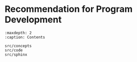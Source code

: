 # Recommendation for Program Development

```{toctree}
:maxdepth: 2
:caption: Contents

src/concepts
src/code
src/sphinx
```
